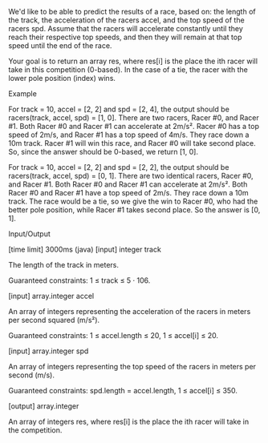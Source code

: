 We'd like to be able to predict the results of a race, based on: the length of the track, the acceleration of the racers accel, and the top speed of the racers spd. Assume that the racers will accelerate constantly until they reach their respective top speeds, and then they will remain at that top speed until the end of the race.

Your goal is to return an array res, where res[i] is the place the ith racer will take in this competition (0-based). In the case of a tie, the racer with the lower pole position (index) wins.

Example

For track = 10, accel = [2, 2] and spd = [2, 4], the output should be
racers(track, accel, spd) = [1, 0].
There are two racers, Racer #0, and Racer #1. Both Racer #0 and Racer #1 can accelerate at 2m/s². Racer #0 has a top speed of 2m/s, and Racer #1 has a top speed of 4m/s. They race down a 10m track. Racer #1 will win this race, and Racer #0 will take second place. So, since the answer should be 0-based, we return [1, 0].

For track = 10, accel = [2, 2] and spd = [2, 2], the output should be
racers(track, accel, spd) = [0, 1].
There are two identical racers, Racer #0, and Racer #1. Both Racer #0 and Racer #1 can accelerate at 2m/s². Both Racer #0 and Racer #1 have a top speed of 2m/s. They race down a 10m track. The race would be a tie, so we give the win to Racer #0, who had the better pole position, while Racer #1 takes second place. So the answer is [0, 1].

Input/Output

[time limit] 3000ms (java)
[input] integer track

The length of the track in meters.

Guaranteed constraints:
1 ≤ track ≤ 5 · 106.

[input] array.integer accel

An array of integers representing the acceleration of the racers in meters per second squared (m/s²).

Guaranteed constraints:
1 ≤ accel.length ≤ 20,
1 ≤ accel[i] ≤ 20.

[input] array.integer spd

An array of integers representing the top speed of the racers in meters per second (m/s).

Guaranteed constraints:
spd.length = accel.length,
1 ≤ accel[i] ≤ 350.

[output] array.integer

An array of integers res, where res[i] is the place the ith racer will take in the competition.
